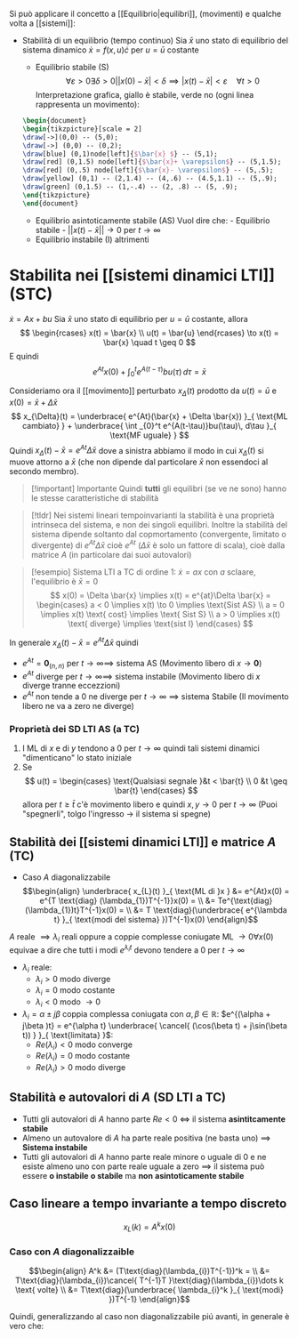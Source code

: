 Si può applicare il concetto a [[Equilibrio|equilibri]], (movimenti) e qualche volta a [[sistemi]]:
 - Stabilità di un equilibrio (tempo continuo)
	 Sia $\bar{x}$ uno stato di equilibrio del sistema dinamico $\dot{x} = f(x,u) \dot{c}$ per $u = \bar{u}$ costante
	 
	- Equilibrio stabile (S)$$\forall \varepsilon > 0 \exists \delta > 0 | \lvert x(0) - \bar{x} \rvert < \delta \implies \lvert x(t) - \bar{x} \rvert < \varepsilon \quad\forall t > 0$$
	  Interpretazione grafica, giallo è stabile, verde no (ogni linea rappresenta un movimento):
	```tikz
	\begin{document}
	\begin{tikzpicture}[scale = 2]
	\draw[->](0,0) -- (5,0);
	\draw[->] (0,0) -- (0,2);
	\draw[blue] (0,1)node[left]{$\bar{x} $} -- (5,1);
	\draw[red] (0,1.5) node[left]{$\bar{x}+ \varepsilon$} -- (5,1.5);
	\draw[red] (0,.5) node[left]{$\bar{x}- \varepsilon$} -- (5,.5); 
	\draw[yellow] (0,1) -- (2,1.4) -- (4,.6) -- (4.5,1.1) -- (5,.9);
	\draw[green] (0,1.5) -- (1,-.4) -- (2, .8) -- (5, .9);
	\end{tikzpicture}
	\end{document}
	```
	- Equilibrio asintoticamente stabile (AS)
	  Vuol dire che:
		  - Equilibrio stabile
		  -  $\lvert \lvert x(t) - \bar{x} \rvert \rvert \to 0$ per $t \to \infty$
	-  Equilibrio  instabile (I) altrimenti



# Stabilita nei [[sistemi dinamici LTI]] (STC)
$\dot{x} = Ax + bu$
Sia $\bar{x}$ uno stato di equilibrio per $u = \bar{u}$ costante, allora
$$
\begin{rcases}
x(t) = \bar{x} \\
u(t) = \bar{u}
\end{rcases} \to x(t) = \bar{x} \quad t \geq 0
$$
E quindi
$$
e^{At} x(0) + \int_{0}^t e^{A(t-\tau)} bu(\tau) \, d\tau = \bar{x} 
$$

Consideriamo ora il [[movimento]] perturbato $x_{\Delta}(t)$ prodotto da $u(t) =\bar{u}$ e $x(0) = \bar{x} + \Delta \bar{x}$
$$
x_{\Delta}(t) = \underbrace{ e^{At}(\bar{x} + \Delta \bar{x}) }_{ \text{ML cambiato} } + \underbrace{ \int _{0}^t e^{A(t-\tau)}bu(\tau)\, d\tau }_{ \text{MF uguale} }
$$
Quindi $x_{\Delta}(t) - \bar{x} = e^{At} \Delta \bar{x}$ dove a sinistra abbiamo il modo in cui $x_{\Delta}(t)$ si muove attorno a $\bar{x}$ (che non dipende dal particolare $\bar{x}$ non essendoci al secondo membro).

>[!important] Importante
>Quindi **tutti** gli equilibri (se ve ne sono) hanno le stesse  caratteristiche di stabilità


>[!tldr]
>Nei sistemi lineari tempoinvarianti la stabilità è una proprietà intrinseca del sistema, e non dei singoli equilibri.
>Inoltre la stabilità del sistema dipende soltanto dal copmortamento (convergente, limitato o divergente) di $e^{At}\Delta \bar{x}$ cioè $e^{At}$ ($\Delta \bar{x}$ è solo un fattore di scala), cioè dalla matrice $A$ (in particolare dai suoi autovalori)


>[!esempio]
>Sistema LTI a TC di ordine $1$: $\dot{x} = ax$ con $a$ sclaare, l'equilibrio è $\bar{x} = 0$
> $$
> x(0) = \Delta \bar{x} \implies x(t) = e^{at}\Delta \bar{x} = \begin{cases}
>a < 0 \implies x(t) \to 0 \implies \text{Sist AS} \\
>a = 0 \implies x(t) \text{ cost} \implies \text{ Sist S} \\
> a > 0 \implies x(t) \text{ diverge} \implies \text{sist I}
>\end{cases}
>$$


In generale $x_{\Delta}(t) - \bar{x} = e^{At}\Delta \bar{x}$ quindi
- $e^{At} = \mathbf{0}_{(n,n)}$ per $t \to \infty \implies$ sistema AS (Movimento libero di $x \to \mathbf{0}$)
- $e^{At}$ diverge per $t \to \infty \implies$ sistema instabile (Movimento libero di $x$ diverge tranne eccezzioni)
- $e^{At}$ non tende a $0$ ne diverge per $t \to \infty$ $\implies$ sistema Stabile (Il movimento libero ne va a zero ne diverge)


### Proprietà dei SD LTI AS (a TC)

1. I ML di $x$ e di $y$ tendono a $0$ per $t \to \infty$ quindi tali sistemi dinamici "dimenticano" lo stato iniziale
2. Se $$
u(t) = \begin{cases}
\text{Qualsiasi segnale }&t < \bar{t} \\
0 &t \geq \bar{t}
\end{cases}
$$ allora per $t \geq \bar{t}$ c'è movimento libero e quindi $x,y \to 0$ per $t \to \infty$ (Puoi "spegnerli", tolgo l'ingresso -> il sistema si spegne)


## Stabilità dei [[sistemi dinamici LTI]] e matrice $A$ (TC)
- Caso $A$ diagonalizzabile
  $$\begin{align}
\underbrace{ x_{L}(t) }_{ \text{ML di }x } &= e^{At}x(0)  = e^{T \text{diag}
(\lambda_{1})T^{-1}}x(0) = \\
&= Te^{\text{diag}(\lambda_{1})t}T^{-1}x(0) = \\
&= T \text{diag}(\underbrace{ e^{\lambda t} }_{ \text{modi del sistema} })T^{-1}x(0)
\end{align}$$

$A$ reale $\implies \lambda_{i}$ reali oppure a coppie complesse coniugate
ML $\to 0 \forall x(0)$ equivae a dire che tutti i modi $e^{\lambda_{i}t}$ devono tendere a $0$ per $t \to \infty$
- $\lambda_{i}$ reale:
	-  $\lambda_{i} > 0$ modo diverge
	- $\lambda_{i} = 0$ modo costante
	- $\lambda_{i} < 0$ modo $\to 0$
- $\lambda_{i} = \alpha \pm j\beta$ coppia complessa coniugata con $\alpha,\beta \in \mathbb{R}$:
  $e^{(\alpha + j\beta )t} = e^{\alpha t} \underbrace{ \cancel{ (\cos(\beta t) + j\sin(\beta t)) } }_{ \text{limitata} }$:
	-  $Re(\lambda_{i}) < 0$ modo converge
	- $Re (\lambda_{i}) = 0$ modo costante
	- $Re(\lambda_{i}) > 0$ modo diverge 

## Stabilità e autovalori di $A$  (SD LTI a TC)
- Tutti gli autovalori di $A$ hanno parte $Re < 0$ $\iff$ il sistema **asintitcamente stabile**
- Almeno un autovalore di $A$ ha parte reale positiva (ne basta uno) $\implies$ **Sistema instabile**
- Tutti gli autovalori di $A$ hanno parte reale minore o uguale di 0 e ne esiste almeno uno con parte reale uguale a zero $\implies$ il sistema può essere **o instabile** **o stabile** ma **non** __asintoticamente stabile__

## Caso lineare a tempo invariante a tempo discreto
$$x_{L}(k) = A^kx(0)$$
### Caso con $A$ diagonalizzaible
$$\begin{align}
A^k &= (T\text{diag}(\lambda_{i})T^{-1})^k = \\
&= T\text{diag}(\lambda_{i})\cancel{ T^{-1}T }\text{diag}(\lambda_{i})\dots k \text{ volte} \\
&= T\text{diag}(\underbrace{ \lambda_{i}^k }_{ \text{modi} })T^{-1}
\end{align}$$

Quindi, generalizzando al caso non diagonalizzabile piú avanti, in generale è vero che:
